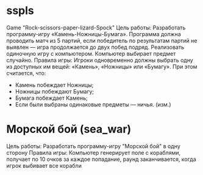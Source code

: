 # sspls
Game "Rock-scissors-paper-lizard-Spock"
Цель работы:
Разработать программу-игру «Камень-Ножницы-Бумага».
Программа должна проводить матч из 5 партий, если победитель по результатам партий не выявлен — игра продолжается до двух побед подряд. Реализовать одиночную игру с компьютером. Компьютер выбирает предмет случайно.
Правила игры:
Игроки одновременно должны выбрать одну из доступных им вещей:
«Камень», «Ножницы» или «Бумагу». При этом считается, что:
- Камень побеждает Ножницы;
- Ножницы побеждают Бумагу;
- Бумага побеждает Камень;
- Если были выбраны одинаковые предметы — ничья. (изм.)
# Морской бой (sea_war)
Цель работы:
Разработать программу-игру "Морской бой" в одну сторону 
Правила игры:
Компьютер генерирует поле с кораблями, получает по 10 очков за каждое попадание, раунд заканчивается, когда игрок выбивает все корабли 
